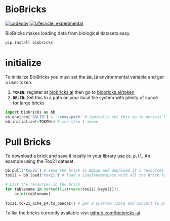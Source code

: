 # BioBricks
<!-- badges: start -->
[![codecov](https://codecov.io/gh/biobricks-ai/biobricks/branch/master/graph/badge.svg?token=J041MF0JKG)](https://codecov.io/gh/biobricks-ai/biobricks-r)
[![Lifecycle: experimental](https://img.shields.io/badge/lifecycle-experimental-orange.svg)](https://lifecycle.r-lib.org/articles/stages.html#experimental)
<!-- badges: end -->

BioBricks makes loading data from biological datasets easy.

```bash
pip install biobricks
```

# initialize
To initialize BioBricks you must set the `BBLIB` environmental variable and get a user token.
1. **`TOKEN`:** register at [biobricks.ai](https://biobricks.ai/register) then go to [biobricks.ai/token](https://biobricks.ai/token)
2. **`BBLIB`:** Set this to a path on your local file system with plenty of space for large bricks

```python
import biobricks as bb
os.environ['BBLIB'] = '/some/path' # typically set this up to persist between python sessions
bb.initialize(<TOKEN>) # see step 1 above
```

# Pull Bricks
To download a brick and save it locally in your library use `bb.pull`. An example using the Tox21 dataset:  

```python
bb.pull('tox21') # save the brick to BBLIB and download it's resources
tox21 = bb.load('tox21') # load a SimpleNamespace with all the brick tables

# List the resources in the brick
for tablename in sorted(list(vars(tox21).keys())):
    print(tablename)
    
tox21.tox21_ache_p4.to_pandas() # get a pyarrow Table and convert to pandas dataframe
```

To list the bricks currently available visit [github.com/biobricks-ai](https://github.com/biobricks-ai)
